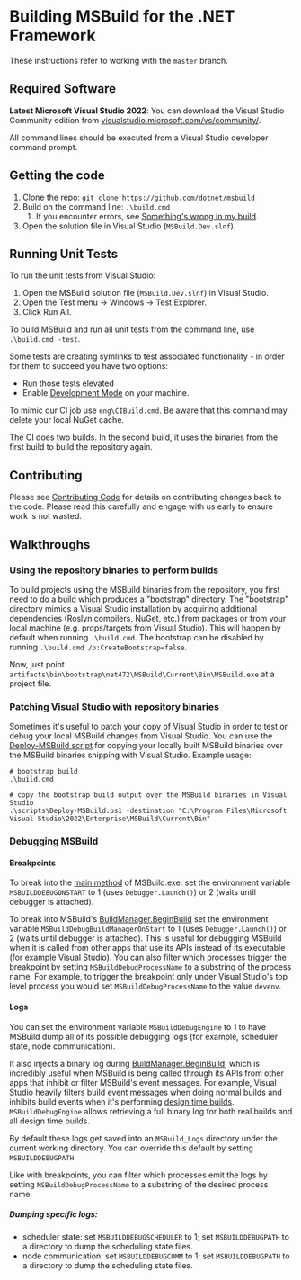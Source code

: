 # Building MSBuild for the .NET Framework

These instructions refer to working with the `master` branch.

## Required Software

**Latest Microsoft Visual Studio 2022**: You can download the Visual Studio Community edition from [visualstudio.microsoft.com/vs/community/](https://visualstudio.microsoft.com/vs/community/).

All command lines should be executed from a Visual Studio developer command prompt.

## Getting the code

1. Clone the repo: `git clone https://github.com/dotnet/msbuild`
2. Build on the command line: `.\build.cmd`
   1. If you encounter errors, see [Something's wrong in my build](Something's-wrong-in-my-build.md).
3. Open the solution file in Visual Studio (`MSBuild.Dev.slnf`).

## Running Unit Tests

To run the unit tests from Visual Studio:

1. Open the MSBuild solution file (`MSBuild.Dev.slnf`) in Visual Studio.
2. Open the Test menu -> Windows -> Test Explorer.
3. Click Run All.

To build MSBuild and run all unit tests from the command line, use `.\build.cmd -test`.

Some tests are creating symlinks to test associated functionality - in order for them to succeed you have two options:
* Run those tests elevated
* Enable [Development Mode](https://learn.microsoft.com/en-us/windows/apps/get-started/enable-your-device-for-development) on your machine.

To mimic our CI job use `eng\CIBuild.cmd`. Be aware that this command may delete your local NuGet cache.

The CI does two builds. In the second build, it uses the binaries from the first build to build the repository again.

## Contributing

Please see [Contributing Code](https://github.com/dotnet/msbuild/blob/main/documentation/wiki/Contributing-Code.md) for details on contributing changes back to the code. Please read this carefully and engage with us early to ensure work is not wasted.

## Walkthroughs

### Using the repository binaries to perform builds

To build projects using the MSBuild binaries from the repository, you first need to do a build which produces
a "bootstrap" directory. The "bootstrap" directory mimics a Visual Studio installation by acquiring additional
dependencies (Roslyn compilers, NuGet, etc.) from packages or from your local machine (e.g. props/targets
from Visual Studio). This will happen by default when running `.\build.cmd`. The bootstrap can be disabled by running `.\build.cmd /p:CreateBootstrap=false`.

Now, just point `artifacts\bin\bootstrap\net472\MSBuild\Current\Bin\MSBuild.exe` at a project file.

### Patching Visual Studio with repository binaries

Sometimes it's useful to patch your copy of Visual Studio in order to test or debug your local MSBuild changes from Visual Studio. You can use the [Deploy-MSBuild script](../Deploy-MSBuild.md) for copying your locally built MSBuild binaries over the MSBuild binaries shipping with Visual Studio. Example usage:
```
# bootstrap build
.\build.cmd

# copy the bootstrap build output over the MSBuild binaries in Visual Studio
.\scripts\Deploy-MSBuild.ps1 -destination "C:\Program Files\Microsoft Visual Studio\2022\Enterprise\MSBuild\Current\Bin"
```

### Debugging MSBuild

#### Breakpoints
To break into the [main method](https://github.com/dotnet/msbuild/blob/bd00d6cba24d41efd6f54699c3fdbefb9f5034a1/src/MSBuild/XMake.cs#L493-L506) of MSBuild.exe: set the environment variable `MSBUILDDEBUGONSTART` to 1 (uses `Debugger.Launch()`) or 2 (waits until debugger is attached).

To break into MSBuild's [BuildManager.BeginBuild](https://github.com/dotnet/msbuild/blob/bd00d6cba24d41efd6f54699c3fdbefb9f5034a1/src/Build/BackEnd/BuildManager/BuildManager.cs#L414) set the environment variable `MSBuildDebugBuildManagerOnStart` to 1 (uses `Debugger.Launch()`) or 2 (waits until debugger is attached).
This is useful for debugging MSBuild when it is called from other apps that use its APIs instead of its executable (for example Visual Studio). You can also filter which processes trigger the breakpoint by setting `MSBuildDebugProcessName` to a substring of the process name. For example, to trigger the breakpoint only under Visual Studio's top level process you would set `MSBuildDebugProcessName` to the value `devenv`.

#### Logs
You can set the environment variable `MSBuildDebugEngine` to 1 to have MSBuild dump all of its possible debugging logs (for example, scheduler state, node communication).

It also injects a binary log during [BuildManager.BeginBuild](https://github.com/dotnet/msbuild/blob/bd00d6cba24d41efd6f54699c3fdbefb9f5034a1/src/Build/BackEnd/BuildManager/BuildManager.cs#L491), which is incredibly useful when MSBuild is being called through its APIs from other apps that inhibit or filter MSBuild's event messages. For example, Visual Studio heavily filters build event messages when doing normal builds and inhibits build events when it's performing [design time builds](https://github.com/dotnet/project-system/blob/04474df00ebd742e05d31f8e487d6ed4ac83763e/docs/design-time-builds.md). `MSBuildDebugEngine` allows retrieving a full binary log for both real builds and all design time builds.

By default these logs get saved into an `MSBuild_Logs` directory under the current working directory. You can override this default by setting `MSBUILDDEBUGPATH`.

Like with breakpoints, you can filter which processes emit the logs by setting `MSBuildDebugProcessName` to a substring of the desired process name.

##### Dumping specific logs:
- scheduler state: set `MSBUILDDEBUGSCHEDULER` to 1; set `MSBUILDDEBUGPATH` to a directory to dump the scheduling state files.
- node communication: set `MSBUILDDEBUGCOMM` to 1; set `MSBUILDDEBUGPATH` to a directory to dump the scheduling state files.
